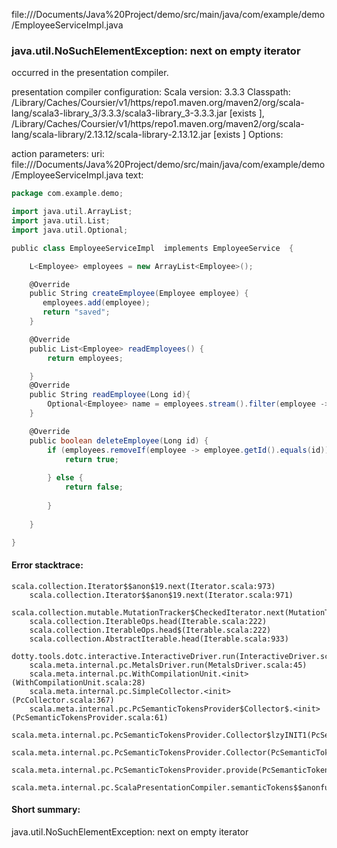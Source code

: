 file://<HOME>/Documents/Java%20Project/demo/src/main/java/com/example/demo/EmployeeServiceImpl.java
### java.util.NoSuchElementException: next on empty iterator

occurred in the presentation compiler.

presentation compiler configuration:
Scala version: 3.3.3
Classpath:
<HOME>/Library/Caches/Coursier/v1/https/repo1.maven.org/maven2/org/scala-lang/scala3-library_3/3.3.3/scala3-library_3-3.3.3.jar [exists ], <HOME>/Library/Caches/Coursier/v1/https/repo1.maven.org/maven2/org/scala-lang/scala-library/2.13.12/scala-library-2.13.12.jar [exists ]
Options:



action parameters:
uri: file://<HOME>/Documents/Java%20Project/demo/src/main/java/com/example/demo/EmployeeServiceImpl.java
text:
```scala
package com.example.demo;

import java.util.ArrayList;
import java.util.List;
import java.util.Optional;

public class EmployeeServiceImpl  implements EmployeeService  {

    L<Employee> employees = new ArrayList<Employee>();

    @Override
    public String createEmployee(Employee employee) {
       employees.add(employee);
       return "saved";
    }

    @Override
    public List<Employee> readEmployees() {
        return employees;

    }
    @Override
    public String readEmployee(Long id){
        Optional<Employee> name = employees.stream().filter(employee -> employee.getId().equals(id)).findFirst();
    }

    @Override
    public boolean deleteEmployee(Long id) {
        if (employees.removeIf(employee -> employee.getId().equals(id))) {
            return true;
    
        } else {
            return false;
    
        }
        
    }

}

```



#### Error stacktrace:

```
scala.collection.Iterator$$anon$19.next(Iterator.scala:973)
	scala.collection.Iterator$$anon$19.next(Iterator.scala:971)
	scala.collection.mutable.MutationTracker$CheckedIterator.next(MutationTracker.scala:76)
	scala.collection.IterableOps.head(Iterable.scala:222)
	scala.collection.IterableOps.head$(Iterable.scala:222)
	scala.collection.AbstractIterable.head(Iterable.scala:933)
	dotty.tools.dotc.interactive.InteractiveDriver.run(InteractiveDriver.scala:168)
	scala.meta.internal.pc.MetalsDriver.run(MetalsDriver.scala:45)
	scala.meta.internal.pc.WithCompilationUnit.<init>(WithCompilationUnit.scala:28)
	scala.meta.internal.pc.SimpleCollector.<init>(PcCollector.scala:367)
	scala.meta.internal.pc.PcSemanticTokensProvider$Collector$.<init>(PcSemanticTokensProvider.scala:61)
	scala.meta.internal.pc.PcSemanticTokensProvider.Collector$lzyINIT1(PcSemanticTokensProvider.scala:61)
	scala.meta.internal.pc.PcSemanticTokensProvider.Collector(PcSemanticTokensProvider.scala:61)
	scala.meta.internal.pc.PcSemanticTokensProvider.provide(PcSemanticTokensProvider.scala:90)
	scala.meta.internal.pc.ScalaPresentationCompiler.semanticTokens$$anonfun$1(ScalaPresentationCompiler.scala:111)
```
#### Short summary: 

java.util.NoSuchElementException: next on empty iterator